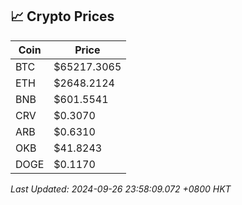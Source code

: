 ## 📈 Crypto Prices

| Coin | Price |
| ---- | ----- |
| BTC | $65217.3065 |
| ETH | $2648.2124 |
| BNB | $601.5541 |
| CRV | $0.3070 |
| ARB | $0.6310 |
| OKB | $41.8243 |
| DOGE | $0.1170 |

_Last Updated: 2024-09-26 23:58:09.072 +0800 HKT_